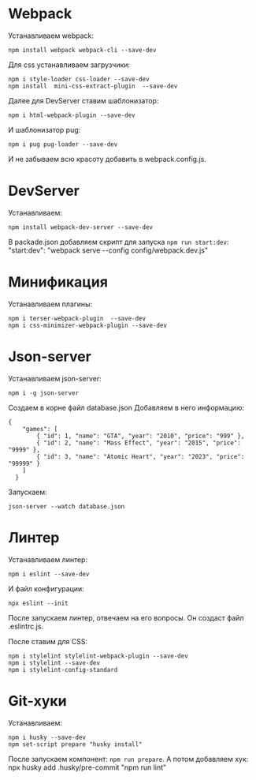 # Webpack

Устанавливаем webpack:
```
npm install webpack webpack-cli --save-dev
```

Для css устанавливаем загрузчики:
```
npm i style-loader css-loader --save-dev
npm install  mini-css-extract-plugin  --save-dev
```

Далее для DevServer cтавим шаблонизатор:
```
npm i html-webpack-plugin --save-dev
```

И шаблонизатор pug: 
```
npm i pug pug-loader --save-dev
```

И не забываем всю красоту добавить в webpack.config.js.

# DevServer

Устанавливаем:
```
npm install webpack-dev-server --save-dev
```

В packade.json добавляем скрипт для запуска ```npm run start:dev```:
"start:dev": "webpack serve --config config/webpack.dev.js"

# Минификация 

Устанавливаем плагины:
```
npm i terser-webpack-plugin  --save-dev
npm i css-minimizer-webpack-plugin --save-dev
```

# Json-server

Устанавливаем json-server:
```
npm i -g json-server
```

Создаем в корне файл database.json
Добавляем в него информацию:
```
{
    "games": [
        { "id": 1, "name": "GTA", "year": "2010", "price": "999" },
        { "id": 2, "name": "Mass Effect", "year": "2015", "price": "9999" },
        { "id": 3, "name": "Atomic Heart", "year": "2023", "price": "99999" }
    ]    
  }
  ```
Запускаем: 
```
json-server --watch database.json
```

# Линтер

Устанавливаем линтер:
```
npm i eslint --save-dev
```

И файл конфигурации: 
```
npx eslint --init
```

После запускаем линтер, отвечаем на его вопросы. Он создаст файл .eslintrc.js.

После ставим для СSS:
```
npm i stylelint stylelint-webpack-plugin --save-dev
npm i stylelint --save-dev
npm i stylelint-config-standard
```

# Git-хуки

Устанавливаем: 
```
npm i husky --save-dev
npm set-script prepare "husky install"
```

После запускаем компонент: ```npm run prepare```. А потом добавляем хук: npx husky add .husky/pre-commit "npm run lint"
